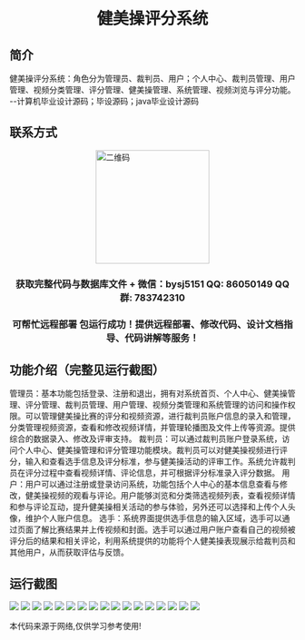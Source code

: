 <p><h1 align="center">健美操评分系统</h1></p>

## 简介
健美操评分系统：角色分为管理员、裁判员、用户；个人中心、裁判员管理、用户管理、视频分类管理、评分管理、健美操管理、系统管理、视频浏览与评分功能。    --计算机毕业设计源码；毕设源码；java毕业设计源码


## 联系方式
<img src="https://bs-1329754181.cos.ap-shanghai.myqcloud.com/wx.jpg" alt="二维码" style="display: block; margin: 0 auto;" width="200px">
<p><h3 align="center">获取完整代码与数据库文件 + 微信：bysj5151 QQ: 86050149 QQ群: 783742310</h3></p>
<p><h3 align="center">可帮忙远程部署 包运行成功！提供远程部署、修改代码、设计文档指导、代码讲解等服务！</h3></p>

## 功能介绍（完整见运行截图）
管理员：基本功能包括登录、注册和退出，拥有对系统首页、个人中心、健美操管理、评分管理、裁判员管理、用户管理、视频分类管理和系统管理的访问和操作权限。可以管理健美操比赛的评分和视频资源，进行裁判员账户信息的录入和管理，分类管理视频资源，查看和修改视频详情，并管理轮播图及文件上传等资源。提供综合的数据录入、修改及评审支持。
裁判员：可以通过裁判员账户登录系统，访问个人中心、健美操管理和评分管理功能模块。裁判员可以对健美操视频进行评分，输入和查看选手信息及评分标准，参与健美操活动的评审工作。系统允许裁判员在评分过程中查看视频详情、评论信息，并可根据评分标准录入评分数据。
用户：用户可以通过注册或登录访问系统，功能包括个人中心的基本信息查看与修改，健美操视频的观看与评论。用户能够浏览和分类筛选视频列表，查看视频详情和参与评论互动，提升健美操相关活动的参与体验，另外还可以选择和上传个人头像，维护个人账户信息。
选手：系统界面提供选手信息的输入区域，选手可以通过页面了解比赛结果并上传视频和封面。选手可以通过用户账户查看自己的视频被评分后的结果和相关评论，利用系统提供的功能将个人健美操表现展示给裁判员和其他用户，从而获取评估与反馈。


## 运行截图
![](https://bs-1329754181.cos.ap-shanghai.myqcloud.com/spring/aerobicsScoringSystem/img/001.jpg)
![](https://bs-1329754181.cos.ap-shanghai.myqcloud.com/spring/aerobicsScoringSystem/img/002.jpg)
![](https://bs-1329754181.cos.ap-shanghai.myqcloud.com/spring/aerobicsScoringSystem/img/003.jpg)
![](https://bs-1329754181.cos.ap-shanghai.myqcloud.com/spring/aerobicsScoringSystem/img/004.jpg)
![](https://bs-1329754181.cos.ap-shanghai.myqcloud.com/spring/aerobicsScoringSystem/img/005.jpg)
![](https://bs-1329754181.cos.ap-shanghai.myqcloud.com/spring/aerobicsScoringSystem/img/006.jpg)
![](https://bs-1329754181.cos.ap-shanghai.myqcloud.com/spring/aerobicsScoringSystem/img/007.jpg)
![](https://bs-1329754181.cos.ap-shanghai.myqcloud.com/spring/aerobicsScoringSystem/img/008.jpg)
![](https://bs-1329754181.cos.ap-shanghai.myqcloud.com/spring/aerobicsScoringSystem/img/009.jpg)
![](https://bs-1329754181.cos.ap-shanghai.myqcloud.com/spring/aerobicsScoringSystem/img/010.jpg)
![](https://bs-1329754181.cos.ap-shanghai.myqcloud.com/spring/aerobicsScoringSystem/img/011.jpg)
![](https://bs-1329754181.cos.ap-shanghai.myqcloud.com/spring/aerobicsScoringSystem/img/012.jpg)
![](https://bs-1329754181.cos.ap-shanghai.myqcloud.com/spring/aerobicsScoringSystem/img/013.jpg)
![](https://bs-1329754181.cos.ap-shanghai.myqcloud.com/spring/aerobicsScoringSystem/img/014.jpg)
![](https://bs-1329754181.cos.ap-shanghai.myqcloud.com/spring/aerobicsScoringSystem/img/015.jpg)
![](https://bs-1329754181.cos.ap-shanghai.myqcloud.com/spring/aerobicsScoringSystem/img/016.jpg)
![](https://bs-1329754181.cos.ap-shanghai.myqcloud.com/spring/aerobicsScoringSystem/img/017.jpg)

<p>本代码来源于网络,仅供学习参考使用!</p>
